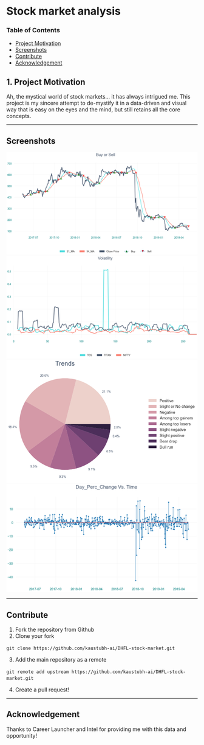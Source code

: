 # Stock market analysis

### Table of Contents

- [Project Motivation](#motivation)
- [Screenshots](#screenshots) 
- [Contribute](#contribute)
- [Acknowledgement](#ack)


<a id='motivation'></a>

## 1. Project Motivation

Ah, the mystical world of stock markets... it has always intrigued me. This project is my sincere attempt to de-mystify it in a data-driven and visual way that is easy on the eyes and the mind, but still retains all the core concepts.

***

<a name="screenshots"/>

## Screenshots

![buy_or_sell.png](screenshots/buy_or_sell.png)
![line.png](screenshots/line.png)
![pie.png](screenshots/pie.png)
![stem.png](screenshots/stem.png)

***

<a name="contribute"/>

## Contribute
1.  Fork the repository from Github
2.  Clone your fork

`git clone https://github.com/kaustubh-ai/DHFL-stock-market.git`

3.  Add the main repository as a remote

```git remote add upstream https://github.com/kaustubh-ai/DHFL-stock-market.git```

4.  Create a pull request!

***

<a name="ack"/>

## Acknowledgement
Thanks to Career Launcher and Intel for providing me with this data and opportunity!
